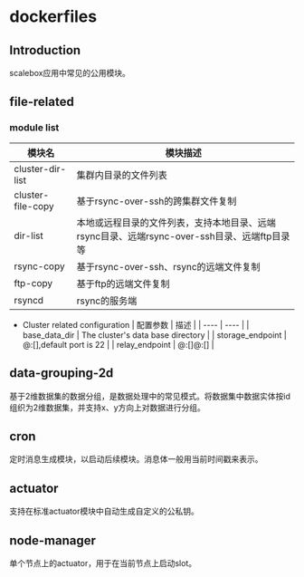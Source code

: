 # dockerfiles

## Introduction
scalebox应用中常见的公用模块。

## file-related

### module list
|  模块名 | 模块描述 |
|  ----  | ---- | 
| cluster-dir-list  | 集群内目录的文件列表   | 
| cluster-file-copy  | 基于rsync-over-ssh的跨集群文件复制 |
| dir-list  | 本地或远程目录的文件列表，支持本地目录、远端rsync目录、远端rsync-over-ssh目录、远端ftp目录等| 
| rsync-copy  | 基于rsync-over-ssh、rsync的远端文件复制 |
| ftp-copy  | 基于ftp的远端文件复制 |
| rsyncd  | rsync的服务端 |

- Cluster related configuration
| 配置参数   | 描述  |
|  ----  | ----  |
| base_data_dir | The cluster's data base directory |
| storage_endpoint | <user>@<ip-addr>:[<port>],default port is 22 |
| relay_endpoint | <user>@<ip-addr>:[<port>]<user>@<ip-addr>:[<port>] |


## data-grouping-2d
基于2维数据集的数据分组，是数据处理中的常见模式。将数据集中数据实体按id组织为2维数据集，并支持x、y方向上对数据进行分组。
## cron
定时消息生成模块，以启动后续模块。消息体一般用当前时间戳来表示。

## actuator
支持在标准actuator模块中自动生成自定义的公私钥。

## node-manager
单个节点上的actuator，用于在当前节点上启动slot。
